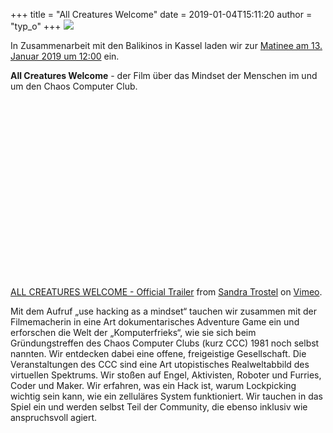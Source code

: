 +++
title = "All Creatures Welcome"
date = 2019-01-04T15:11:20
author = "typ_o"
+++
[![](https://flipdot.org/blog/uploads/acw_poster_ki_regenbogen_digital.serendipityThumb.jpg)](https://flipdot.org/blog/uploads/acw_poster_ki_regenbogen_digital.jpg)  
  
In Zusammenarbeit mit den Balikinos in Kassel laden wir zur [Matinee am
13. Januar 2019 um
12:00](http://www.balikinos.de/index.php?id=-1&uid=4549 "Balikinos")
ein.  
  
**All Creatures Welcome** - der Film über das Mindset der Menschen im
und um den Chaos Computer Club.  
  

<div style="padding:56.25% 0 0 0;position:relative;">

</div>

  

[ALL CREATURES WELCOME - Official Trailer](https://vimeo.com/196339260)
from [Sandra Trostel](https://vimeo.com/sandratrostel) on
[Vimeo](https://vimeo.com).

  
  
Mit dem Aufruf „use hacking as a mindset“ tauchen wir zusammen mit der
Filmemacherin in eine Art dokumentarisches Adventure Game ein und
erforschen die Welt der „Komputerfrieks“, wie sie sich beim
Gründungstreffen des Chaos Computer Clubs (kurz CCC) 1981 noch selbst
nannten. Wir entdecken dabei eine offene, freigeistige Gesellschaft. Die
Veranstaltungen des CCC sind eine Art utopistisches Realweltabbild des
virtuellen Spektrums. Wir stoßen auf Engel, Aktivisten, Roboter und
Furries, Coder und Maker. Wir erfahren, was ein Hack ist, warum
Lockpicking wichtig sein kann, wie ein zelluläres System funktioniert.
Wir tauchen in das Spiel ein und werden selbst Teil der Community, die
ebenso inklusiv wie anspruchsvoll agiert.
